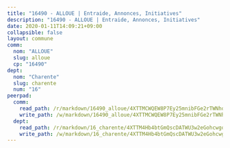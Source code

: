 ```yaml
---
title: "16490 - ALLOUE | Entraide, Annonces, Initiatives"
description: "16490 - ALLOUE | Entraide, Annonces, Initiatives"
date: 2020-01-11T14:09:21+09:00
collapsible: false
layout: commune
comm:
  nom: "ALLOUE"
  slug: alloue
  cp: "16490"
dept:
  nom: "Charente"
  slug: charente
  num: "16"
peerpad:
  comm:
    read_path: /r/markdown/16490_alloue/4XTTMCWQEW8P7Ey25mnibFGe2rTWNhqSUbrsS8uxRbEobdaHT
    write_path: /w/markdown/16490_alloue/4XTTMCWQEW8P7Ey25mnibFGe2rTWNhqSUbrsS8uxRbEobdaHT-K3TgUdHJTjqR7wPyr21yxPTt1p2SGu2PBXzU94GJA2v1K3fU3Hnm4Lj3ZMq3gZaLXhnzDE4xZcy7VgxDW6yFthkNN4kmFu5rGT2DaFjxHxgB1z5kGv2Vkn4CE5D6Y4sRbGfCqEGu
  dept:
    read_path: /r/markdown/16_charente/4XTTM4Hb4btGmQscDATWU3w2eGohcwgqasCDtGWVahJnAEsq8
    write_path: /w/markdown/16_charente/4XTTM4Hb4btGmQscDATWU3w2eGohcwgqasCDtGWVahJnAEsq8-K3TgU9zhAjxEMbYrSr9VB24idAgS7xBryN3TjEsJmsrToRfRc8PWUu9zDXmtMXWLR7TNqZhAPJFsnJ4QbuWpLJvHpyW2q8LZxtsaakTfiMdj4HFsc11ZXzpn4aT8zYKZzSLwV1CA
---
```



